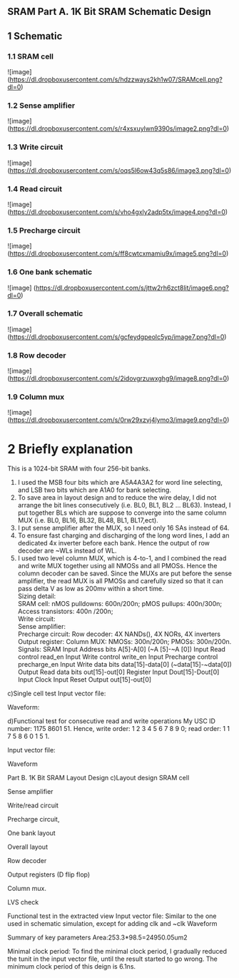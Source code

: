 SRAM Part A. 1K Bit SRAM Schematic Design
----

## 1 Schematic

### 1.1 SRAM cell

![image] (https://dl.dropboxusercontent.com/s/hdzzways2kh1w07/SRAMcell.png?dl=0)

### 1.2 Sense amplifier
![image] (https://dl.dropboxusercontent.com/s/r4xsxuylwn9390s/image2.png?dl=0)
### 1.3 Write circuit
![image] (https://dl.dropboxusercontent.com/s/oqs5l6ow43q5s86/image3.png?dl=0)
### 1.4 Read circuit
![image] (https://dl.dropboxusercontent.com/s/vho4gxly2adp5tx/image4.png?dl=0)
### 1.5 Precharge circuit
![image] (https://dl.dropboxusercontent.com/s/ff8cwtcxmamiu9x/image5.png?dl=0)
### 1.6 One bank schematic
![image] (https://dl.dropboxusercontent.com/s/jttw2rh6zct8lit/image6.png?dl=0)
### 1.7 Overall schematic
![image] (https://dl.dropboxusercontent.com/s/gcfeydgpeolc5yp/image7.png?dl=0)
### 1.8 Row decoder
![image] (https://dl.dropboxusercontent.com/s/2idovgrzuwxghg9/image8.png?dl=0)
### 1.9 Column mux
![image] (https://dl.dropboxusercontent.com/s/0rw29xzvj4lymo3/image9.png?dl=0)


# 2 Briefly explanation
This is a 1024-bit SRAM with four 256-bit banks. <br />
1. I used the MSB four bits which are A5A4A3A2 for word line selecting, and LSB two bits which are A1A0 for bank selecting. <br />
2. To save area in layout design and to reduce the wire delay, I did not arrange the bit lines consecutively (i.e. BL0, BL1, BL2 … BL63). Instead, I put together BLs which are suppose to converge into the same column MUX (i.e. BL0, BL16, BL32, BL48, BL1, BL17,ect).<br />
3. I put sense amplifier after the MUX, so I need only 16 SAs instead of 64.<br />
4. To ensure fast charging and discharging of the long word lines, I add an dedicated 4x inverter before each bank. Hence the output of row decoder are ~WLs instead of WL.<br />
5. I used two level column MUX, which is 4-to-1, and I combined the read and write MUX together using all NMOSs and all PMOSs. Hence the column decoder can be saved. Since the MUXs are put before the sense amplifier, the read MUX is all PMOSs and carefully sized so that it can pass delta V as low as 200mv within a short time.<br />
Sizing detail:<br />
SRAM cell: nMOS pulldowns: 600n/200n; pMOS pullups: 400n/300n; Access transistors: 400n /200n;<br />
Write circuit: <br />
Sense amplifier:<br />
Precharge circuit:
Row decoder: 4X NANDs(), 4X NORs, 4X inverters
Output register:
Column MUX: NMOSs: 300n/200n; PMOSs: 300n/200n.
Signals:
SRAM
Input	Address bits	A[5]-A[0] (~A [5]-~A [0])
Input    	Read control	read_en
Input	Write control  	write_en
Input	Precharge control  	precharge_en
Input	Write data bits	data[15]-data[0] (~data[15]-~data[0])
Output	Read data bits	out[15]-out[0]
Register
Input		Dout[15]-Dout[0]
Input		Clock
Input		Reset
Output		out[15]-out[0]




c)Single cell test
Input vector file:

Waveform:

d)Functional test for consecutive read and write operations
My USC ID number: 1175 8601 51. Hence, 
write order: 1 2 3 4 5 6 7 8 9 0;
read order: 1 1 7 5 8 6 0 1 5 1.

Input vector file:


Waveform


Part B. 1K Bit SRAM Layout Design
c)Layout design 
SRAM cell

Sense amplifier

Write/read circuit

Precharge circuit,

One bank layout

Overall layout

Row decoder

Output registers (D flip flop)

Column mux.

LVS check

Functional test in the extracted view
Input vector file: 
Similar to the one used in schematic simulation, except for adding clk and ~clk
Waveform


Summary of key parameters
Area:253.3*98.5=24950.05um2

Minimal clock period:
To find the minimal clock period, I gradually reduced the tunit in the input vector file, until the result started to go wrong. The minimum clock period of this deign is 6.1ns.




